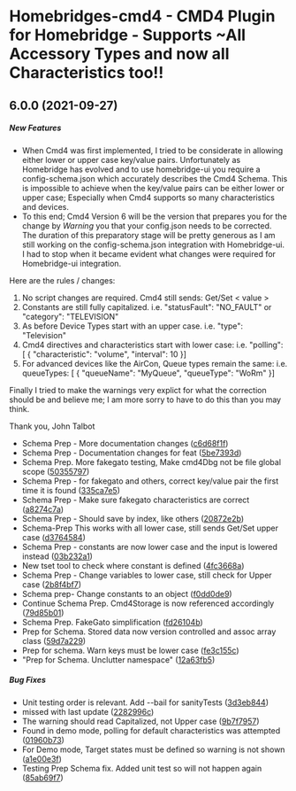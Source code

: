 # Homebridges-cmd4 - CMD4 Plugin for Homebridge - Supports ~All Accessory Types and now all Characteristics too!!
## 6.0.0 (2021-09-27)

##### New Features

- When Cmd4 was first implemented, I tried to be considerate in allowing either lower or upper case key/value pairs. Unfortunately as Homebridge has evolved and to use homebridge-ui you require a config-schema.json which accurately describes the Cmd4 Schema.  This is impossible to achieve when the key/value pairs can be either lower or upper case; Especially when Cmd4 supports so many characteristics and devices.
- To this end; Cmd4 Version 6 will be the version that prepares you for the change by *Warning* you that your config.json needs to be corrected. The duration of this preparatory stage will be pretty generous as I am still working on the config-schema.json integration with Homebridge-ui.  I had to stop when it became evident what changes were required for Homebridge-ui integration.

Here are the rules / changes:
1. No script changes are required. Cmd4 still sends: Get/Set <DeviceName>  <Upper Case Characteristic Type > < value >
2. Constants are still fully capitalized. i.e.  "statusFault": "NO_FAULT"  or  "category": "TELEVISION"
3. As before Device Types start with an upper case.  i.e.  "type": "Television"
4. Cmd4 directives and characteristics start with lower case:  i.e.   "polling": [ { "characteristic": "volume", "interval": 10 }]
5. For advanced devices like the AirCon, Queue types remain the same:
   i.e.   queueTypes: [ { "queueName": "MyQueue", "queueType": "WoRm" }]

Finally
   I tried to make the warnings very explict for what the correction should be and believe me; I am more sorry to have
   to do this than you may think.

   Thank you,
   John Talbot


*  Schema Prep - More documentation changes ([c6d68f1f](https://github.com/ztalbot2000/homebridge-cmd4/commit/c6d68f1f8a7c24e786a54dbf1660dba98a5d1b6a))
*  Schema Prep - Documentation changes for feat ([5be7393d](https://github.com/ztalbot2000/homebridge-cmd4/commit/5be7393d4b722c602862a382b1bd710556ff196a))
*  Schema Prep. More fakegato testing, Make cmd4Dbg not be file global scope ([50355797](https://github.com/ztalbot2000/homebridge-cmd4/commit/503557973758fd4103ab13f34680a4f08eaed3c2))
*  Schema Prep - for fakegato and others, correct key/value pair the first time it is found ([335ca7e5](https://github.com/ztalbot2000/homebridge-cmd4/commit/335ca7e50958a089c21bfac61ee1982756b7965b))
*  Schema Prep - Make sure fakegato characteristics are correct ([a8274c7a](https://github.com/ztalbot2000/homebridge-cmd4/commit/a8274c7adb9ffdc2c34d048057f8334d6da9ef8a))
*  Schema Prep - Should save by index, like others ([20872e2b](https://github.com/ztalbot2000/homebridge-cmd4/commit/20872e2b0f8a5c52131bb9247ba6e6ae11b20fb4))
*  Schema-Prep This works with all lower case, still sends Get/Set upper case ([d3764584](https://github.com/ztalbot2000/homebridge-cmd4/commit/d3764584f5e0faf369490ad85ed16ba3f19e41c8))
*  Schema Prep - constants are now lower case and the input is lowered instead ([03b232a1](https://github.com/ztalbot2000/homebridge-cmd4/commit/03b232a152a622025ccfe7c6dc32ab3fa59d6df2))
*  New tset tool to check where constant is defined ([4fc3668a](https://github.com/ztalbot2000/homebridge-cmd4/commit/4fc3668ad0e1fe51dde4a32ef83f3c78584f4e91))
*  Schema Prep - Change variables to lower case, still check for Upper case ([2b8f4bf7](https://github.com/ztalbot2000/homebridge-cmd4/commit/2b8f4bf768d1c7aebb3c45f6b019de8201c1656e))
*  Schema prep- Change constants to an object ([f0dd0de9](https://github.com/ztalbot2000/homebridge-cmd4/commit/f0dd0de923c12fe6dd52cf5469ff87b2d762ee37))
*  Continue Schema Prep.  Cmd4Storage is now referenced accordingly ([79d85b01](https://github.com/ztalbot2000/homebridge-cmd4/commit/79d85b01bac8d1d3a79a407bcbec0163f19f4e4d))
*  Schema Prep. FakeGato simplification ([fd26104b](https://github.com/ztalbot2000/homebridge-cmd4/commit/fd26104b0d9c35a53209e91b3efb9ccf820c0333))
*  Prep for Schema. Stored data now version controlled and assoc array class ([59d7a229](https://github.com/ztalbot2000/homebridge-cmd4/commit/59d7a22903fbb95b4e1b55a7fca4629960c89bfe))
*  Prep for schema. Warn keys must be lower case ([fe3c155c](https://github.com/ztalbot2000/homebridge-cmd4/commit/fe3c155c5b00574ca3b03baf6d3a32f942756988))
*  "Prep for Schema. Unclutter namespace" ([12a63fb5](https://github.com/ztalbot2000/homebridge-cmd4/commit/12a63fb5339f346b31702bc2f52aa60f299c0de4))

##### Bug Fixes

*  Unit testing order is relevant. Add --bail for sanityTests ([3d3eb844](https://github.com/ztalbot2000/homebridge-cmd4/commit/3d3eb844499c768efbbfdbda88f2164b276e927e))
*  missed with last update ([2282996c](https://github.com/ztalbot2000/homebridge-cmd4/commit/2282996c5056a1b37edc998766e29c90a74f2cfb))
*  The warning should read Capitalized, not Upper case ([9b7f7957](https://github.com/ztalbot2000/homebridge-cmd4/commit/9b7f7957613c2c36cb61c86d1f66b3bfa34d49fc))
*  Found in demo mode, polling for default characteristics was attempted ([01960b73](https://github.com/ztalbot2000/homebridge-cmd4/commit/01960b73c696d788ea06469c5749da2272662e55))
*  For Demo mode, Target states must be defined so warning is not shown ([a1e00e3f](https://github.com/ztalbot2000/homebridge-cmd4/commit/a1e00e3f84e80300c190b50473ee44026bfe42bc))
*  Testing Prep Schema fix. Added unit test so will not happen again ([85ab69f7](https://github.com/ztalbot2000/homebridge-cmd4/commit/85ab69f7c366d2ab37ffe76c9eda7ba0d480e3d1))


